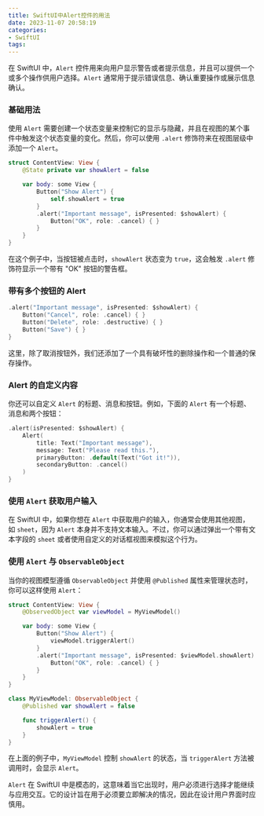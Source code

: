 ```yaml
---
title: SwiftUI中Alert控件的用法
date: 2023-11-07 20:58:19
categories:
- SwiftUI
tags:
---
```

在 SwiftUI 中，`Alert` 控件用来向用户显示警告或者提示信息，并且可以提供一个或多个操作供用户选择。`Alert` 通常用于提示错误信息、确认重要操作或展示信息确认。

### 基础用法

使用 `Alert` 需要创建一个状态变量来控制它的显示与隐藏，并且在视图的某个事件中触发这个状态变量的变化。然后，你可以使用 `.alert` 修饰符来在视图层级中添加一个 `Alert`。

```swift
struct ContentView: View {
    @State private var showAlert = false

    var body: some View {
        Button("Show Alert") {
            self.showAlert = true
        }
        .alert("Important message", isPresented: $showAlert) {
            Button("OK", role: .cancel) { }
        }
    }
}
```

在这个例子中，当按钮被点击时，`showAlert` 状态变为 `true`，这会触发 `.alert` 修饰符显示一个带有 "OK" 按钮的警告框。

### 带有多个按钮的 Alert

```swift
.alert("Important message", isPresented: $showAlert) {
    Button("Cancel", role: .cancel) { }
    Button("Delete", role: .destructive) { }
    Button("Save") { }
}
```

这里，除了取消按钮外，我们还添加了一个具有破坏性的删除操作和一个普通的保存操作。

### Alert 的自定义内容

你还可以自定义 `Alert` 的标题、消息和按钮。例如，下面的 `Alert` 有一个标题、消息和两个按钮：

```swift
.alert(isPresented: $showAlert) {
    Alert(
        title: Text("Important message"),
        message: Text("Please read this."),
        primaryButton: .default(Text("Got it!")),
        secondaryButton: .cancel()
    )
}
```

### 使用 `Alert` 获取用户输入

在 SwiftUI 中，如果你想在 `Alert` 中获取用户的输入，你通常会使用其他视图，如 `sheet`，因为 `Alert` 本身并不支持文本输入。不过，你可以通过弹出一个带有文本字段的 `sheet` 或者使用自定义的对话框视图来模拟这个行为。

### 使用 `Alert` 与 `ObservableObject`

当你的视图模型遵循 `ObservableObject` 并使用 `@Published` 属性来管理状态时，你可以这样使用 `Alert`：

```swift
struct ContentView: View {
    @ObservedObject var viewModel = MyViewModel()

    var body: some View {
        Button("Show Alert") {
            viewModel.triggerAlert()
        }
        .alert("Important message", isPresented: $viewModel.showAlert) {
            Button("OK", role: .cancel) { }
        }
    }
}

class MyViewModel: ObservableObject {
    @Published var showAlert = false

    func triggerAlert() {
        showAlert = true
    }
}
```

在上面的例子中，`MyViewModel` 控制 `showAlert` 的状态，当 `triggerAlert` 方法被调用时，会显示 `Alert`。

`Alert` 在 SwiftUI 中是模态的，这意味着当它出现时，用户必须进行选择才能继续与应用交互。它的设计旨在用于必须要立即解决的情况，因此在设计用户界面时应慎用。